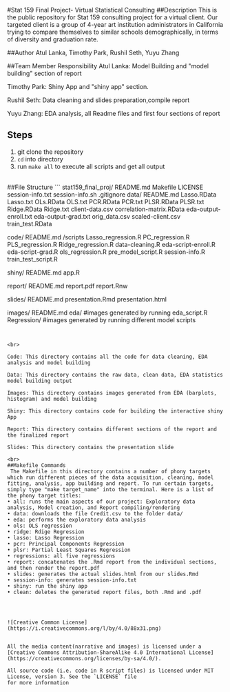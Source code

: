 #Stat 159 Final Project- Virtual Statistical Consulting 
##Description
This is the public repository for Stat 159 consulting project for a virtual client. Our targeted client is a group of 4-year art institution administrators in California trying to compare themselves to similar schools demographically, in terms of diversity and graduation rate.
<br>

##Author
Atul Lanka, Timothy Park, Rushil Seth, Yuyu Zhang
<br>

##Team Member Responsibility
Atul Lanka: Model Building and "model building" section of report

Timothy Park:  Shiny App and "shiny app" section. 

Rushil Seth: Data cleaning and slides preparation,compile report 

Yuyu Zhang: EDA analysis, all Readme files and first four sections of report 
<br>
## Steps
1. git clone the repository
2. `cd` into directory
3. run `make all` to execute all scripts and get all output

<br>
##File Structure
```
stat159_final_proj/
	README.md
	Makefile	
	LICENSE
	session-info.txt
        session-info.sh
	.gitignore
data/
  README.md
  Lasso.RData
  Lasso.txt
  OLs.RData
  OLS.txt
  PCR.RData
  PCR.txt
  PLSR.RData
  PLSR.txt
  Ridge.RData
  Ridge.txt
  client-data.csv
  correlation-matrix.RData
  eda-output-enroll.txt
  eda-output-grad.txt
  orig_data.csv
  scaled-client.csv
  train_test.RData
  
		
code/
  README.md
	 /scripts
    Lasso_regression.R
    PC_regression.R
    PLS_regression.R
    Ridge_regression.R
    data-cleaning.R
    eda-script-enroll.R
    eda-script-grad.R
    ols_regression.R
    pre_model_script.R
    session-info.R
    train_test_script.R

shiny/
    README.md
    app.R
		
report/
    README.md
    report.pdf
    report.Rnw


slides/
    README.md
    presentation.Rmd 
    presentation.html

images/
    README.md
    eda/
    #images generated by running eda_script.R
    Regression/
   #images generated by running different model scripts
```


<br>

Code: This directory contains all the code for data cleaning, EDA analysis and model building

Data: This directory contains the raw data, clean data, EDA statistics model building output

Images: This directory contains images generated from EDA (barplots, histogram) and model building

Shiny: This directory contains code for building the interactive shiny App

Report: This directory contains different sections of the report and the finalized report 

Slides: This directory contains the presentation slide 

<br>
##Makefile Commands
 The Makefile in this directory contains a number of phony targets which run different pieces of the data acquisition, cleaning, model fitting, analysis, app building and report. To run certain targets, simply type "make target_name" into the terminal. Here is a list of the phony target titles:
• all: runs the main aspects of our project: Exploratory data analysis, Model creation, and Report compiling/rendering  
• data: downloads the file Credit.csv to the folder data/    
• eda: performs the exploratory data analysis  
• ols: OLS regression  
• ridge: Rdige Regression  
• lasso: Lasso Regression  
• pcr: Principal Components Regression  
• plsr: Partial Least Squares Regression  
• regressions: all five regressions    
• report: concatenates the .Rmd report from the individual sections, and then render the report.pdf  
• slides: generates the actual slides.html from our slides.Rmd  
• session-info: generates session-info.txt  
• shiny: run the shiny app 
• clean: deletes the generated report files, both .Rmd and .pdf  




![Creative Common License](https://i.creativecommons.org/l/by/4.0/88x31.png)


All the media content(narrative and images) is licensed under a [Creative Commons Attribution-ShareAlike 4.0 International License](https://creativecommons.org/licenses/by-sa/4.0/).

All source code (i.e. code in R script files) is licensed under MIT License, version 3. See the `LICENSE` file
for more information
